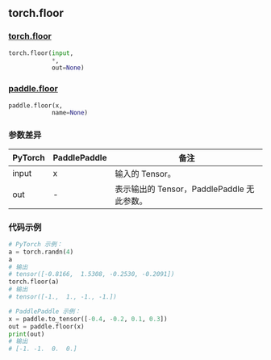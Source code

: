 ## torch.floor
### [torch.floor](https://pytorch.org/docs/stable/generated/torch.floor.html?highlight=floor#torch.floor)

```python
torch.floor(input,
            *,
            out=None)
```

### [paddle.floor](https://www.paddlepaddle.org.cn/documentation/docs/zh/api/paddle/floor_cn.html#floor)

```python
paddle.floor(x,
            name=None)
```

### 参数差异
| PyTorch       | PaddlePaddle | 备注                                                   |
| ------------- | ------------ | ------------------------------------------------------ |
| input         | x            | 输入的 Tensor。                                      |
| out           | -            | 表示输出的 Tensor，PaddlePaddle 无此参数。               |


### 代码示例
``` python
# PyTorch 示例：
a = torch.randn(4)
a
# 输出
# tensor([-0.8166,  1.5308, -0.2530, -0.2091])
torch.floor(a)
# 输出
# tensor([-1.,  1., -1., -1.])
```

``` python
# PaddlePaddle 示例：
x = paddle.to_tensor([-0.4, -0.2, 0.1, 0.3])
out = paddle.floor(x)
print(out)
# 输出
# [-1. -1.  0.  0.]
```
